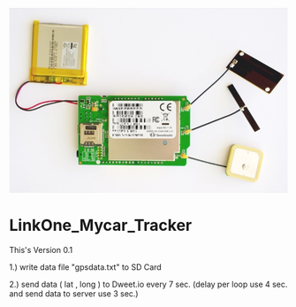 ![](linkitone01.jpg)
<br>

# LinkOne_Mycar_Tracker

This's Version 0.1

1.) write data file "gpsdata.txt" to SD Card

2.) send data ( lat , long ) to Dweet.io every 7 sec. 
    (delay per loop use 4 sec. and send data to server use 3 sec.)
